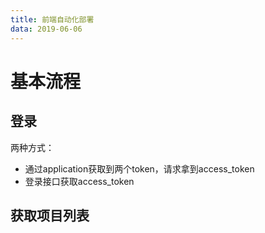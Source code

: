 ```yaml
---
title: 前端自动化部署
data: 2019-06-06
---
```



# 基本流程

## 登录

两种方式：
- 通过application获取到两个token，请求拿到access_token
- 登录接口获取access_token

## 获取项目列表
